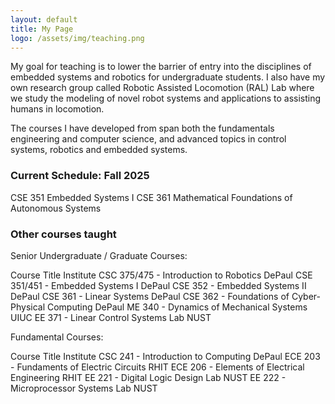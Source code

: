 ```yaml
---
layout: default
title: My Page
logo: /assets/img/teaching.png
---
```


My goal for teaching is to lower the barrier of entry into the disciplines of embedded systems and robotics for undergraduate students. I also have my own research group called Robotic Assisted Locomotion (RAL) Lab where we study the modeling of novel robot systems and applications to assisting humans in locomotion.

The courses I have developed from span both the fundamentals engineering and computer science, and advanced topics in control systems, robotics and embedded systems.

### Current Schedule: Fall 2025

CSE 351 Embedded Systems I
CSE 361 Mathematical Foundations of Autonomous Systems

### Other courses taught

Senior Undergraduate / Graduate Courses:

Course Title	Institute
CSC 375/475 - Introduction to Robotics	DePaul
CSE 351/451 - Embedded Systems I	DePaul
CSE 352 - Embedded Systems II	DePaul
CSE 361 - Linear Systems	DePaul
CSE 362 - Foundations of Cyber-Physical Computing	DePaul
ME 340 - Dynamics of Mechanical Systems	UIUC
EE 371 - Linear Control Systems Lab	NUST

Fundamental Courses:

Course Title	Institute
CSC 241 - Introduction to Computing	DePaul
ECE 203 - Fundaments of Electric Circuits	RHIT
ECE 206 - Elements of Electrical Engineering	RHIT
EE 221 - Digital Logic Design Lab	NUST
EE 222 - Microprocessor Systems Lab	NUST
